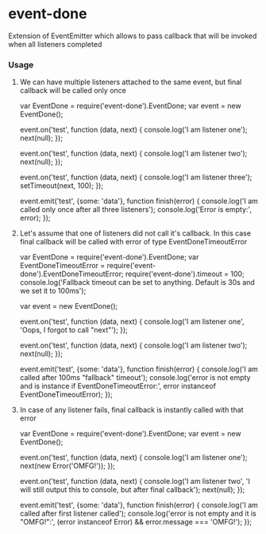 event-done
==========

Extension of EventEmitter which allows to pass callback that will be invoked when all listeners completed

### Usage

1. We can have multiple listeners attached to the same event, but final callback will be called only once 

	var EventDone = require('event-done').EventDone;
	var event = new EventDone();

	event.on('test', function (data, next) {
		console.log('I am listener one');
		next(null);
	});

	event.on('test', function (data, next) {
		console.log('I am listener two');
		next(null);
	});

	event.on('test', function (data, next) {
		console.log('I am listener three');
		setTimeout(next, 100);
	});

	event.emit('test', {some: 'data'}, function finish(error) {
		console.log('I am called only once after all three listeners');
		console.log('Error is empty:', error);
	});

2. Let's assume that one of listeners did not call it's callback. In this case final callback will be called with error of type EventDoneTimeoutError

	var EventDone = require('event-done').EventDone;
	var EventDoneTimeoutError = require('event-done').EventDoneTimeoutError;
	require('event-done').timeout = 100;
	console.log('Fallback timeout can be set to anything. Default is 30s and we set it to 100ms');
	
	var event = new EventDone();
	
	event.on('test', function (data, next) {
		console.log('I am listener one', 'Oops, I forgot to call "next"');
	});
	
	event.on('test', function (data, next) {
		console.log('I am listener two');
		next(null);
	});
	
	event.emit('test', {some: 'data'}, function finish(error) {
		console.log('I am called after 100ms "fallback" timeout');
		console.log('error is not empty and is instance if EventDoneTimeoutError:', error instanceof EventDoneTimeoutError);
	});

3. In case of any listener fails, final callback is instantly called with that error

	var EventDone = require('event-done').EventDone;
	var event = new EventDone();
	
	event.on('test', function (data, next) {
		console.log('I am listener one');
		next(new Error('OMFG!'));
	});
	
	event.on('test', function (data, next) {
		console.log('I am listener two', 'I will still output this to console, but after final callback');
		next(null);
	});
	
	event.emit('test', {some: 'data'}, function finish(error) {
		console.log('I am called after first listener called');
		console.log('error is not empty and it is "OMFG!":', (error instanceof Error) && error.message === 'OMFG!');
	});

